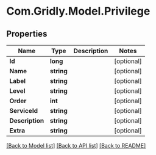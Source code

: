 
# Com.Gridly.Model.Privilege

## Properties

Name | Type | Description | Notes
------------ | ------------- | ------------- | -------------
**Id** | **long** |  | [optional] 
**Name** | **string** |  | [optional] 
**Label** | **string** |  | [optional] 
**Level** | **string** |  | [optional] 
**Order** | **int** |  | [optional] 
**ServiceId** | **string** |  | [optional] 
**Description** | **string** |  | [optional] 
**Extra** | **string** |  | [optional] 

[[Back to Model list]](../README.md#documentation-for-models)
[[Back to API list]](../README.md#documentation-for-api-endpoints)
[[Back to README]](../README.md)

